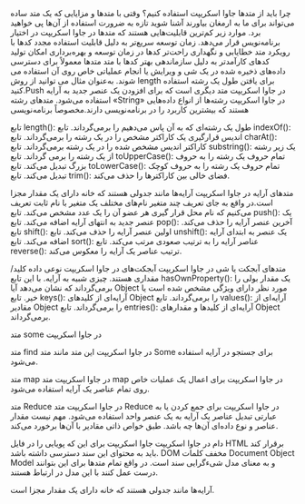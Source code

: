 چرا باید از متدها جاوا اسکریپت استفاده کنیم؟
وقتی با متد‌ها و مزایایی که یک متد ساده می‌تواند برای ما به ارمغان بیاورند آشنا شوید تازه به ضرورت استفاده از آن‌ها پی خواهید برد.  موارد زیر کم‌ترین قابلیت‌هایی هستند که متد‌ها در جاوا اسکریپت در اختیار برنامه‌نویس قرار می‌دهد.
زمان توسعه سریع‌تر به دلیل قابلیت استفاده مجدد کدها با رویکرد متد
خطایابی و نگهداری راحت‌تر کدها در زمان توسعه و بهره‌برداری
امکان تولید کدهای کارآمدتر به دلیل سازماندهی بهتر کدها با متد
متد‌ها معمولاً برای دسترسی داده‌های ذخیره شده در یک شی و ویرایش یا انجام عملیاتی خاص روی آن استفاده می شوند. به‌عنوان مثال می توانید از روش length برای یافتن طول یک رشته استفاده کنید.Push در جاوا اسکریپت متد دیگری است که برای افزودن یک عنصر جدید به آرایه استفاده می‌شود.
متدهای رشته «String» در جاوا اسکریپت
رشته‌ها از انواع  داده‌هایی  هستند که  بیشترین کاربرد را در برنامه‌نویسی دارند.مخصوصاً برنامه‌نویسی 

تابع length()‎: طول یک رشته‌ای که به آن پاس می‌دهیم را برمی‌گرداند.
تابع indexOf()‎: اندیس قرارگیری یک کاراکتر مشخص را در یک رشته را برمی‌گرداند.
تابع charAt()‎: کاراکتر اندیس مشخص شده را در یک رشته برمی‌گرداند.
تابع substring(‎): یک زیر رشته از یک رشته را برمی گرداند.
تابع toUpperCase()‎: تمام حروف یک رشته را به حروف بزرگ تبدیل می‌کند.
تابع toLowerCase()‎: تمام حروف یک رشته را به حروف کوچک تبدیل می‌کند.
تابع trim()‎: فضای خالی بین کاراکترها را حذف می‌کند.

متد‌های آرایه در جاوا اسکریپت
آرایه‌ها مانند جدولی هستند که خانه دارای یک مقدار مجزا است.در واقع به جای تعریف چند متغیر نام‌های مختلف یک متغیر با نام ثابت تعریف می‌کنیم که نام محل قرار گیری هر عضو آن را یک عدد مشخص می‌کند.
تابع push()‎: یک عنصر جدید به انتهای آرایه اضافه می‌کند.
تابع pop()‎: آخرین عنصر آرایه را حذف می‌کند.
تابع shift()‎: اولین عنصر آرایه را حذف می‌کند.
تابع unshift()‎: یک عنصر به ابتدای آرایه اضافه می‌کند.
تابع sort()‎: عناصر آرایه را به ترتیب صعودی مرتب می‌کند.
تابع reverse()‎: ترتیب عناصر یک آرایه را معکوس می‌کند.

متد‌های آبجکت یا شی در جاوا اسکریپت
آبجکت‌های در جاوا اسکریپت نوعی داده  کلید/مقداری هستند. چیزی شبیه به آرایه. با این
تابع hasOwnProperty()‎: یک مقدار بولی را برمی‌گرداند که نشان می‌دهد آیا Object مورد نظر دارای ویژگی مشخص شده است یا خیر.
تابع keys()‎: آرایه‌ای از کلیدهای Object را برمی‌گرداند.
تابع values()‎: آرایه‌ای از مقادیر Object را برمی‌گرداند.
تابع entries()‎: آرایه‌ای از کلیدها و مقدارهای Object برمی‌گرداند.

متد‌ some در جاوا اسکریپت

متد find در جاوا اسکریپت
این متد مانند متد Some برای جستجو در آرایه استفاده می‌شود.

متد map در جاوا اسکریپت
متد map در جاوا اسکریپت برای اعمال یک عملیات خاص روی تمام عناصر یک آرایه استفاده می‌شود.

متد Reduce در جاوا اسکریپت
متد Reduce در جاوا اسکریپت برای جمع کردن یا به عبارتی تبدیل عناصر یک آرایه به یک عنصر واحد استفاده می‌شود. مهم نیست مقدار عناصر و نوع داده‌ای آن‌ها چه باشد. طبق خواص ذاتی مقادیر با آن‌ها برخورد می‌کند.

دام در جاوا اسکریپت
جاوا اسکریپت برای این که پویایی را در فایل HTML برقرار کند باید به محتوای این سند دسترسی داشته باشد. DOM مخفف کلمات  Document Object Model و به معنای مدل شیءگرایی سند است. در واقع تمام متد‌ها برای این بتوانند درست عمل کنند با این مدل در ارتباط هستند.

آرایه‌ها مانند جدولی هستند که خانه دارای یک مقدار مجزا است.
